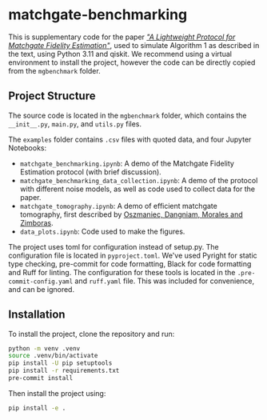 # matchgate-benchmarking

This is supplementary code for the paper [*"A Lightweight Protocol for Matchgate Fidelity Estimation"*](https://arxiv.org/abs/2404.07974), used to simulate Algorithm 1 as described in the text, using Python 3.11 and qiskit. We recommend using a virtual environment to install the project, however the code can be directly copied from the `mgbenchmark` folder.

## Project Structure

The source code is located in the `mgbenchmark` folder, which contains the `__init__.py`, `main.py`, and `utils.py` files.

The `examples` folder contains `.csv` files with quoted data, and four Jupyter Notebooks:

* `matchgate_benchmarking.ipynb`: A demo of the Matchgate Fidelity Estimation protocol (with brief discussion).
* `matchgate_benchmarking_data_collection.ipynb`: A demo of the protocol with different noise models, as well as code used to collect data for the paper.
* `matchgate_tomography.ipynb`: A demo of efficient matchgate tomography, first described by [Oszmaniec, Dangniam, Morales and Zimboras](https://arxiv.org/abs/2012.15825).
* `data_plots.ipynb`: Code used to make the figures.

The project uses toml for configuration instead of setup.py. The configuration file is located in `pyproject.toml`. We've used Pyright for static type checking, pre-commit for code formatting, Black for code formatting and Ruff for linting. The configuration for these tools is located in the `.pre-commit-config.yaml` and `ruff.yaml` file. This was included for convenience, and can be ignored.

## Installation

To install the project, clone the repository and run:

```sh
python -m venv .venv
source .venv/bin/activate
pip install -U pip setuptools
pip install -r requirements.txt
pre-commit install
```

Then install the project using:

```sh
pip install -e .
```
